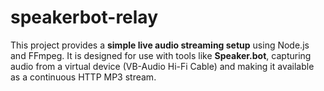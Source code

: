 # speakerbot-relay
This project provides a **simple live audio streaming setup** using Node.js and FFmpeg.   It is designed for use with tools like **Speaker.bot**, capturing audio from a virtual device (VB-Audio Hi-Fi Cable) and making it available as a continuous HTTP MP3 stream.
